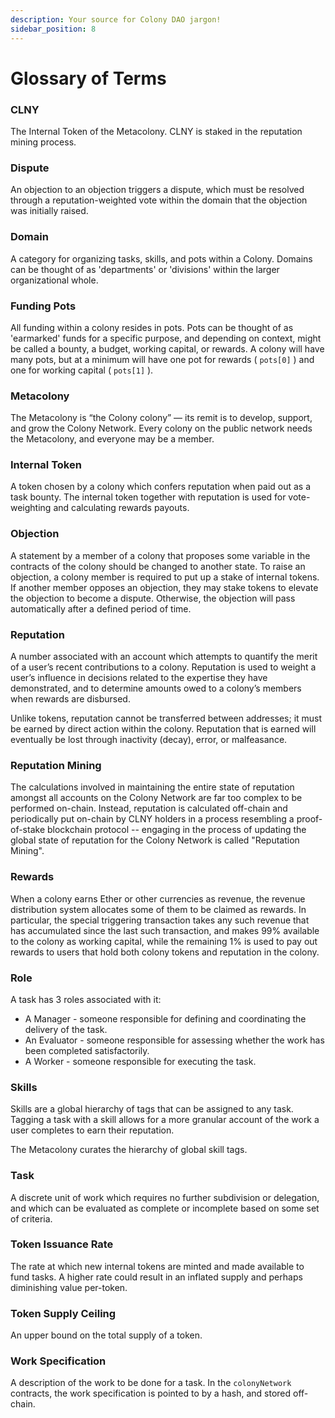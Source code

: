 ```yaml
---
description: Your source for Colony DAO jargon!
sidebar_position: 8
---
```


# Glossary of Terms

### CLNY

The Internal Token of the Metacolony. CLNY is staked in the reputation mining process.

### Dispute

An objection to an objection triggers a dispute, which must be resolved through a reputation-weighted vote within the domain that the objection was initially raised.

### Domain

A category for organizing tasks, skills, and pots within a Colony. Domains can be thought of as 'departments' or 'divisions' within the larger organizational whole.

### Funding Pots

All funding within a colony resides in pots. Pots can be thought of as 'earmarked' funds for a specific purpose, and depending on context, might be called a bounty, a budget, working capital, or rewards. A colony will have many pots, but at a minimum will have one pot for rewards ( `pots[0]` ) and one for working capital ( `pots[1]` ).

### Metacolony

The Metacolony is “the Colony colony” — its remit is to develop, support, and grow the Colony Network. Every colony on the public network needs the Metacolony, and everyone may be a member.

### Internal Token

A token chosen by a colony which confers reputation when paid out as a task bounty. The internal token together with reputation is used for vote-weighting and calculating rewards payouts.

### Objection

A statement by a member of a colony that proposes some variable in the contracts of the colony should be changed to another state. To raise an objection, a colony member is required to put up a stake of internal tokens. If another member opposes an objection, they may stake tokens to elevate the objection to become a dispute. Otherwise, the objection will pass automatically after a defined period of time.

### Reputation

A number associated with an account which attempts to quantify the merit of a user’s recent contributions to a colony. Reputation is used to weight a user’s influence in decisions related to the expertise they have demonstrated, and to determine amounts owed to a colony’s members when rewards are disbursed.

Unlike tokens, reputation cannot be transferred between addresses; it must be earned by direct action within the colony. Reputation that is earned will eventually be lost through inactivity (decay), error, or malfeasance.

### Reputation Mining

The calculations involved in maintaining the entire state of reputation amongst all accounts on the Colony Network are far too complex to be performed on-chain. Instead, reputation is calculated off-chain and periodically put on-chain by CLNY holders in a process resembling a proof-of-stake blockchain protocol -- engaging in the process of updating the global state of reputation for the Colony Network is called "Reputation Mining".

### Rewards

When a colony earns Ether or other currencies as revenue, the revenue distribution system allocates some of them to be claimed as rewards. In particular, the special triggering transaction takes any such revenue that has accumulated since the last such transaction, and makes 99% available to the colony as working capital, while the remaining 1% is used to pay out rewards to users that hold both colony tokens and reputation in the colony.

### Role

A task has 3 roles associated with it:

* A Manager - someone responsible for defining and coordinating the delivery of the task.
* An Evaluator - someone responsible for assessing whether the work has been completed satisfactorily.
* A Worker - someone responsible for executing the task.

### Skills

Skills are a global hierarchy of tags that can be assigned to any task. Tagging a task with a skill allows for a more granular account of the work a user completes to earn their reputation.

The Metacolony curates the hierarchy of global skill tags.

### Task

A discrete unit of work which requires no further subdivision or delegation, and which can be evaluated as complete or incomplete based on some set of criteria.

### Token Issuance Rate

The rate at which new internal tokens are minted and made available to fund tasks. A higher rate could result in an inflated supply and perhaps diminishing value per-token.

### Token Supply Ceiling

An upper bound on the total supply of a token.

### Work Specification

A description of the work to be done for a task. In the `colonyNetwork` contracts, the work specification is pointed to by a hash, and stored off-chain.